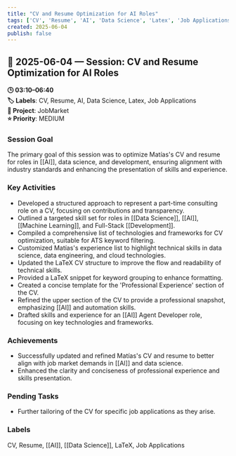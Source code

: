 ```yaml
---
title: "CV and Resume Optimization for AI Roles"
tags: ['CV', 'Resume', 'AI', 'Data Science', 'Latex', 'Job Applications']
created: 2025-06-04
publish: false
---
```


## 📅 2025-06-04 — Session: CV and Resume Optimization for AI Roles

**🕒 03:10–06:40**  
**🏷️ Labels**: CV, Resume, AI, Data Science, Latex, Job Applications  
**📂 Project**: JobMarket  
**⭐ Priority**: MEDIUM  


### Session Goal
The primary goal of this session was to optimize Matías's CV and resume for roles in [[AI]], data science, and development, ensuring alignment with industry standards and enhancing the presentation of skills and experience.

### Key Activities
- Developed a structured approach to represent a part-time consulting role on a CV, focusing on contributions and transparency.
- Outlined a targeted skill set for roles in [[Data Science]], [[AI]], [[Machine Learning]], and Full-Stack [[Development]].
- Compiled a comprehensive list of technologies and frameworks for CV optimization, suitable for ATS keyword filtering.
- Customized Matías's experience list to highlight technical skills in data science, data engineering, and cloud technologies.
- Updated the LaTeX CV structure to improve the flow and readability of technical skills.
- Provided a LaTeX snippet for keyword grouping to enhance formatting.
- Created a concise template for the 'Professional Experience' section of the CV.
- Refined the upper section of the CV to provide a professional snapshot, emphasizing [[AI]] and automation skills.
- Drafted skills and experience for an [[AI]] Agent Developer role, focusing on key technologies and frameworks.

### Achievements
- Successfully updated and refined Matías's CV and resume to better align with job market demands in [[AI]] and data science.
- Enhanced the clarity and conciseness of professional experience and skills presentation.

### Pending Tasks
- Further tailoring of the CV for specific job applications as they arise.

### Labels
CV, Resume, [[AI]], [[Data Science]], LaTeX, Job Applications
